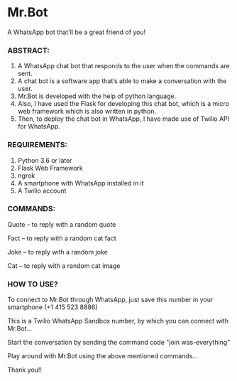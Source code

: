 # Mr.Bot
A WhatsApp bot that'll be a great friend of you!

### ABSTRACT:
1) A WhatsApp chat bot that responds to the user when the commands are sent.
2) A chat bot is a software app that’s able to make a conversation with the user.
3) Mr.Bot is developed with the help of python language.
4) Also, I have used the Flask for developing this chat bot, which is a micro web framework which is also written in python.
5) Then, to deploy the chat bot in WhatsApp, I have made use of Twilio API for WhatsApp.

### REQUIREMENTS:
1) Python 3.6 or later
2) Flask Web Framework
3) ngrok
4) A smartphone with WhatsApp installed in it
5) A Twilio account

### COMMANDS:
Quote – to reply with a random quote

Fact – to reply with a random cat fact

Joke – to reply with a random joke

Cat – to reply with a random cat image

### HOW TO USE?
To connect to Mr.Bot through WhatsApp, just save this number in your smartphone (+1 415 523 8886)

This is a Twilio WhatsApp Sandbox number, by which you can connect with Mr.Bot...

Start the conversation by sending the command code "join was-everything"

Play around with Mr.Bot using the above mentioned commands...

Thank you!!